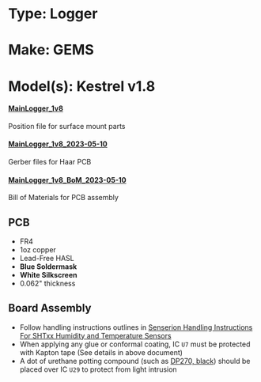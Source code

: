 # Type: Logger
# Make: GEMS
# Model(s): Kestrel v1.8

#### [MainLogger_1v8](MainLogger_1v8.mnt) 
Position file for surface mount parts

#### [MainLogger_1v8_2023-05-10](MainLogger_1v8_2023-05-10.zip)
Gerber files for Haar PCB

#### [MainLogger_1v8_BoM_2023-05-10](MainLogger_1v8_BoM_2023-05-10.csv)
Bill of Materials for PCB assembly 

## PCB

- FR4
- 1oz copper
- Lead-Free HASL
- __Blue Soldermask__ 
- __White Silkscreen__ 
- 0.062" thickness

## Board Assembly

- Follow handling instructions outlines in [Senserion Handling Instructions For SHTxx Humidity and Temperature Sensors](https://sensirion.com/media/documents/6D95AA80/6374D8C1/Sensirion_Handling_Instructions_SHTxx.pdf)
- When applying any glue or conformal coating, IC `U7` must be protected with Kapton tape (See details in above document)
- A dot of urethane potting compound (such as [DP270, black](https://www.3m.com/3M/en_US/p/d/b40066438/)) should be placed over IC `U29` to protect from light intrusion 

